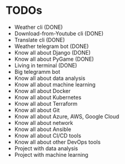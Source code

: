 # TODOs
- Weather cli (DONE)
- Download-from-Youtube cli (DONE)
- Translate cli (DONE)
- Weather telegram bot (DONE)
- Know all about Django (DONE)
- Know all about PyGame (DONE)
- Living in terminal (DONE)
- Big telegramm bot
- Know all about data analysis
- Know all about machine learning
- Know all about Docker
- Know all about Kubernetes
- Know all about Terraform
- Know all about Git
- Know all about Azure, AWS, Google Cloud
- Know all about network
- Know all about Ansible
- Know all about CI/CD tools
- Know all about other DevOps tools
- Project with data analysis
- Project with machine learning
